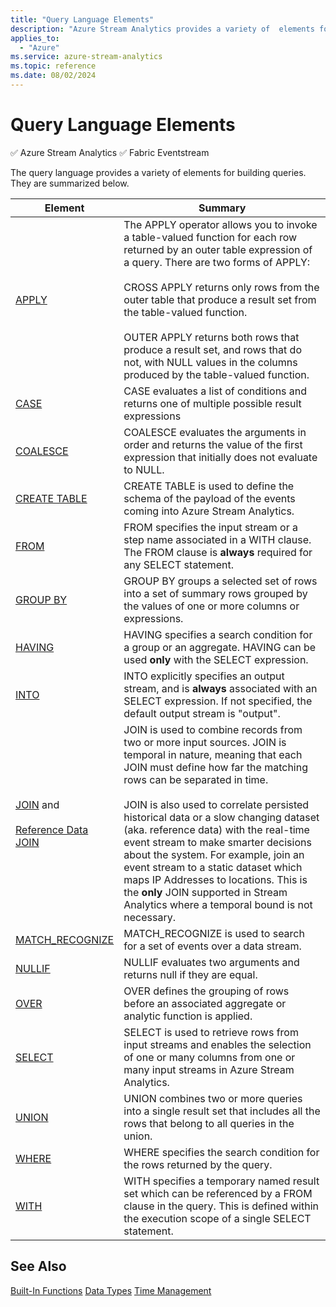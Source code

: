 ```yaml
---
title: "Query Language Elements"
description: "Azure Stream Analytics provides a variety of  elements for building queries. They are summarized below."
applies_to:
  - "Azure"
ms.service: azure-stream-analytics
ms.topic: reference
ms.date: 08/02/2024
---
```

# Query Language Elements
:white_check_mark: Azure Stream Analytics :white_check_mark: Fabric Eventstream

The query language provides a variety of  elements for building queries. They are summarized below.

|Element|Summary|
|-------------|-------------|
|[APPLY](apply-azure-stream-analytics.md)|The APPLY operator allows you to invoke a table-valued function for each row returned by an outer table expression of a query. There are two forms of APPLY:<br /><br /> CROSS APPLY returns only rows from the outer table that produce a result set from the table-valued function.<br /><br /> OUTER APPLY returns both rows that produce a result set, and rows that do not, with NULL values in the columns produced by the table-valued function.|
|[CASE](case-azure-stream-analytics.md)|CASE evaluates a list of conditions and returns one of multiple possible result expressions|
|[COALESCE](coalesce-azure-stream-analytics.md)|COALESCE evaluates the arguments in order and returns the value of the first expression that initially does not evaluate to NULL.|
|[CREATE TABLE](create-table-stream-analytics.md)|CREATE TABLE is used to define the schema of the payload of the events coming into Azure Stream Analytics.|
|[FROM](from-azure-stream-analytics.md)|FROM specifies the input stream or a step name associated in a WITH clause. The FROM clause is **always** required for any SELECT statement.|
|[GROUP BY](group-by-azure-stream-analytics.md)|GROUP BY groups a selected set of rows into a set of summary rows grouped by the values of one or more columns or expressions.|
|[HAVING](having-azure-stream-analytics.md)|HAVING specifies a search condition for a group or an aggregate. HAVING can be used **only** with the SELECT expression.|
|[INTO](into-azure-stream-analytics.md)|INTO explicitly specifies an output stream, and is **always** associated with an SELECT expression.  If not specified, the default output stream is "output".|
|[JOIN](join-azure-stream-analytics.md) and<br /><br /> [Reference Data JOIN](reference-data-join-azure-stream-analytics.md)|JOIN is used to combine records from two or more input sources.  JOIN is temporal in nature, meaning that each JOIN must define how far the matching rows can be separated in time.<br /><br /> JOIN is also used to   correlate persisted historical data or a slow changing dataset (aka. reference data) with the real-time event stream to make smarter decisions about the system. For example, join an event stream to a static dataset which maps IP Addresses to locations. This is the **only** JOIN supported in Stream Analytics where a temporal bound is not necessary.|
|[MATCH_RECOGNIZE](match-recognize-stream-analytics.md)|MATCH_RECOGNIZE is used to search for a set of events over a data stream.|
|[NULLIF](nullif-azure-stream-analytics.md)|NULLIF evaluates two arguments and returns null if they are equal.|
|[OVER](over-azure-stream-analytics.md)|OVER defines the grouping of rows before an associated aggregate or analytic function is applied. |
|[SELECT](select-azure-stream-analytics.md)|SELECT is used to retrieve rows from input streams and enables the selection of one or many columns from one or many input streams in Azure Stream Analytics.|
|[UNION](union-azure-stream-analytics.md)|UNION combines two or more queries into a single result set that includes all the rows that belong to all queries in the union.|
|[WHERE](where-azure-stream-analytics.md)|WHERE specifies the search condition for the rows returned by the query.|
|[WITH](with-azure-stream-analytics.md)|WITH specifies a temporary named result set which can be referenced by a FROM clause in the query. This is defined within the execution scope of a single SELECT statement.|

## See Also
 [Built-In Functions](built-in-functions-azure-stream-analytics.md)
 [Data Types](data-types-azure-stream-analytics.md)
 [Time Management](time-management-azure-stream-analytics.md)


